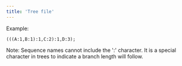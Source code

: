 ```yaml
---
title: 'Tree file'
---
```

Example:

    (((A:1,B:1):1,C:2):1,D:3);

Note: Sequence names cannot include the \':\' character. It is a special
character in trees to indicate a branch length will follow.
